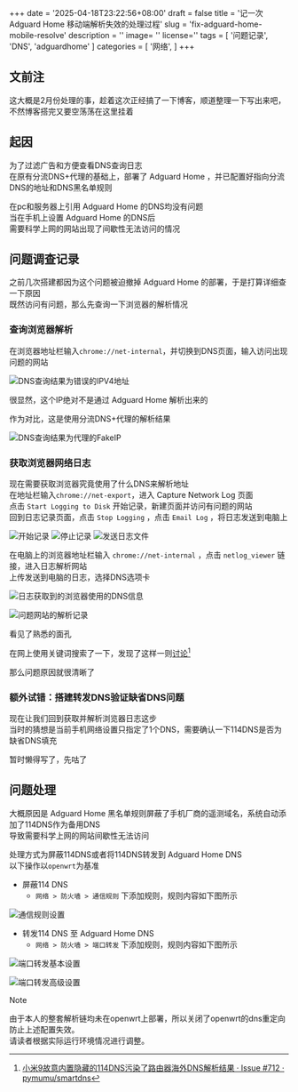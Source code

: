 +++
date = '2025-04-18T23:22:56+08:00'
draft = false
title = '记一次 Adguard Home 移动端解析失效的处理过程'
slug = 'fix-adguard-home-mobile-resolve'
description = ''
image= ''
license=''
tags = [
    '问题记录',
    'DNS',
    'adguardhome'
]
categories = [
    '网络',
]
+++
## 文前注  
这大概是2月份处理的事，趁着这次正经搞了一下博客，顺道整理一下写出来吧，不然博客搭完又要空荡荡在这里挂着  

## 起因  
为了过滤广告和方便查看DNS查询日志  
在原有分流DNS+代理的基础上，部署了 Adguard Home ，并已配置好指向分流DNS的地址和DNS黑名单规则  

在pc和服务器上引用 Adguard Home 的DNS均没有问题  
当在手机上设置 Adguard Home 的DNS后  
需要科学上网的网站出现了间歇性无法访问的情况  

## 问题调查记录 
之前几次搭建都因为这个问题被迫撤掉 Adguard Home 的部署，于是打算详细查一下原因  
既然访问有问题，那么先查询一下浏览器的解析情况  
### 查询浏览器解析
在浏览器地址栏输入`chrome://net-internal`，并切换到DNS页面，输入访问出现问题的网站 
 
![DNS查询结果为错误的IPV4地址](https://r2-static.daiyousei.moe/e2be084271b7c6c1efdf1ea6c9d02c972ab3d98c.jpg)

很显然，这个IP绝对不是通过 Adguard Home 解析出来的  

作为对比，这是使用分流DNS+代理的解析结果  

![DNS查询结果为代理的FakeIP](https://r2-static.daiyousei.moe/59911734f2f4eadc4a92e79a6975cd17d5303e5a.jpg)

### 获取浏览器网络日志
现在需要获取浏览器究竟使用了什么DNS来解析地址  
在地址栏输入`chrome://net-export`，进入 Capture Network Log 页面  
点击 `Start Logging to Disk` 开始记录，新建页面并访问有问题的网站  
回到日志记录页面，点击 `Stop Logging` ，点击 `Email Log` ，将日志发送到电脑上  

![开始记录](https://r2-static.daiyousei.moe/5d5783f265c7589a55838072f6d15db8dde2e976.jpg) ![停止记录](https://r2-static.daiyousei.moe/5bd212a7cb68a779991dc7e190ee49006639bf99.jpg) ![发送日志文件]([netlog-capture-email.jpg](https://r2-static.daiyousei.moe/bdab862f13e40337b64859be2d2b2e96c26618b0.jpg))

在电脑上的浏览器地址栏输入 `chrome://net-internal` ，点击 `netlog_viewer` 链接，进入日志解析网站  
上传发送到电脑的日志，选择DNS选项卡  

![日志获取到的浏览器使用的DNS信息](https://r2-static.daiyousei.moe/757361224ed0584153d9722280894a1fe8648a12.png) 

![问题网站的解析记录](https://r2-static.daiyousei.moe/3b1793de095d62f19ef67b803c8d85960129ba69.png)

看见了熟悉的面孔

在网上使用关键词搜索了一下，发现了这样一则[讨论](https://github.com/pymumu/smartdns/issues/712)[^1]

[^1]: [小米9故意内置隐藏的114DNS污染了路由器海外DNS解析结果 · Issue #712 · pymumu/smartdns](https://github.com/pymumu/smartdns/issues/712)

那么问题原因就很清晰了

### 额外试错：搭建转发DNS验证缺省DNS问题  
现在让我们回到获取并解析浏览器日志这步  
当时的猜想是当前手机网络设置只指定了1个DNS，需要确认一下114DNS是否为缺省DNS填充  

暂时懒得写了，先咕了

## 问题处理    
大概原因是 Adguard Home 黑名单规则屏蔽了手机厂商的遥测域名，系统自动添加了114DNS作为备用DNS  
导致需要科学上网的网站间歇性无法访问  

处理方式为屏蔽114DNS或者将114DNS转发到 Adguard Home DNS  
以下操作以`openwrt`为基准
* 屏蔽114 DNS  
  * `网络 > 防火墙 > 通信规则` 下添加规则，规则内容如下图所示  

![通信规则设置](https://r2-static.daiyousei.moe/eb5474cd84380e681dea048bd996ef1b375833be.png)

* 转发114 DNS 至 Adguard Home  DNS  
  * `网络 > 防火墙 > 端口转发` 下添加规则，规则内容如下图所示  

![端口转发基本设置](https://r2-static.daiyousei.moe/2e151214dd7353756a2f6bbe8a72efdb64b3ab51.png)

![端口转发高级设置](https://r2-static.daiyousei.moe/c46e37e8f9e57821f83429017aaf274f65dd5e91.png)

> [!NOTE]
> 由于本人的整套解析链均未在openwrt上部署，所以关闭了openwrt的dns重定向防止上述配置失效。  
> 请读者根据实际运行环境情况进行调整。


